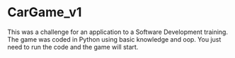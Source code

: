 # CarGame_v1

This was a challenge for an application to a Software Development training. The game was coded in Python using basic knowledge and oop. You just need to run the code and the game will start. 

